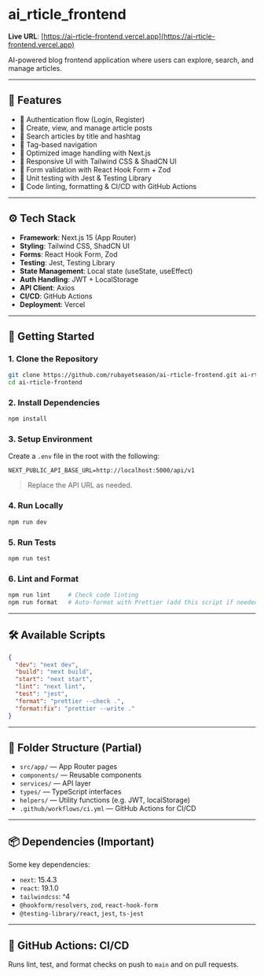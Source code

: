 # ai_rticle_frontend

**Live URL**: [https://ai-rticle-frontend.vercel.app](https://ai-rticle-frontend.vercel.app)

AI-powered blog frontend application where users can explore, search, and manage articles.

---

## 🌟 Features

- 🔐 Authentication flow (Login, Register)
- 📝 Create, view, and manage article posts
- 🔎 Search articles by title and hashtag
- 🔖 Tag-based navigation
- 🚀 Optimized image handling with Next.js
- 📱 Responsive UI with Tailwind CSS & ShadCN UI
- 🔧 Form validation with React Hook Form + Zod
- 🧪 Unit testing with Jest & Testing Library
- 🧹 Code linting, formatting & CI/CD with GitHub Actions

---

## ⚙️ Tech Stack

- **Framework**: Next.js 15 (App Router)
- **Styling**: Tailwind CSS, ShadCN UI
- **Forms**: React Hook Form, Zod
- **Testing**: Jest, Testing Library
- **State Management**: Local state (useState, useEffect)
- **Auth Handling**: JWT + LocalStorage
- **API Client**: Axios
- **CI/CD**: GitHub Actions
- **Deployment**: Vercel

---

## 🚀 Getting Started

### 1. Clone the Repository

```bash
git clone https://github.com/rubayetseason/ai-rticle-frontend.git ai-rticle-frontend
cd ai-rticle-frontend
```

### 2. Install Dependencies

```bash
npm install
```

### 3. Setup Environment

Create a `.env` file in the root with the following:

```env
NEXT_PUBLIC_API_BASE_URL=http://localhost:5000/api/v1
```

> Replace the API URL as needed.

### 4. Run Locally

```bash
npm run dev
```

### 5. Run Tests

```bash
npm run test
```

### 6. Lint and Format

```bash
npm run lint     # Check code linting
npm run format   # Auto-format with Prettier (add this script if needed)
```

---

## 🛠️ Available Scripts

```json
{
  "dev": "next dev",
  "build": "next build",
  "start": "next start",
  "lint": "next lint",
  "test": "jest",
  "format": "prettier --check .",
  "format:fix": "prettier --write ."
}
```

---

## 📁 Folder Structure (Partial)

- `src/app/` — App Router pages
- `components/` — Reusable components
- `services/` — API layer
- `types/` — TypeScript interfaces
- `helpers/` — Utility functions (e.g. JWT, localStorage)
- `.github/workflows/ci.yml` — GitHub Actions for CI/CD

---

## 📦 Dependencies (Important)

Some key dependencies:

- `next`: 15.4.3
- `react`: 19.1.0
- `tailwindcss`: ^4
- `@hookform/resolvers`, `zod`, `react-hook-form`
- `@testing-library/react`, `jest`, `ts-jest`

---

## 🧪 GitHub Actions: CI/CD

Runs lint, test, and format checks on push to `main` and on pull requests.